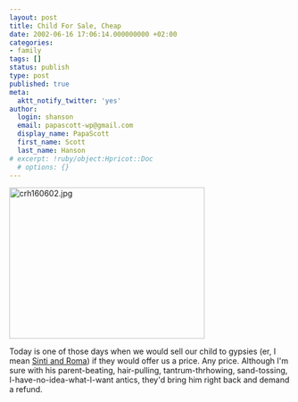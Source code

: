 ```yaml
---
layout: post
title: Child For Sale, Cheap
date: 2002-06-16 17:06:14.000000000 +02:00
categories:
- family
tags: []
status: publish
type: post
published: true
meta:
  aktt_notify_twitter: 'yes'
author:
  login: shanson
  email: papascott-wp@gmail.com
  display_name: PapaScott
  first_name: Scott
  last_name: Hanson
# excerpt: !ruby/object:Hpricot::Doc
  # options: {}
---
```

<p><img alt="crh160602.jpg" src="http://www.papascott.de/wordpress/wp-content/uploads/2002/06/crh160602.jpg" width="350" height="271" border="0" /></p>
<p>Today is one of those days when we would sell our child to gypsies (er, I mean <a href="http://www.holocaust-trc.org/sinti.htm">Sinti and Roma</a>) if they would offer us a price. Any price. Although I'm sure with his parent-beating, hair-pulling, tantrum-thrhowing, sand-tossing, I-have-no-idea-what-I-want antics, they'd bring him right back and demand a refund.</p>
